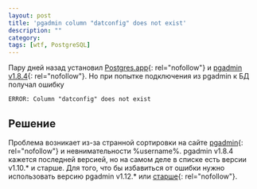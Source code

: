 ```yaml
---
layout: post
title: 'pgadmin column "datconfig" does not exist'
description: ""
category: 
tags: [wtf, PostgreSQL]
---
```



Пару дней назад установил [Postgres.app][]{: rel="nofollow"} и [pgadmin v1.8.4][]{: rel="nofollow"}. Но при попытке подключения из pgadmin  к БД получал ошибку 

<pre><code>ERROR: Column "datconfig" does not exist</code></pre>

## Решение

Проблема возникает из-за странной сортировки на сайте [pgadmin][]{: rel="nofollow"} и невнимательности %username%. pgadmin v1.8.4 кажется последней версией, но на самом деле в списке есть версии v1.10.* и старше. Для того, что бы избавиться от ошибки нужно использовать версию pgadmin v1.12.* или [старше][pgadmin v1.16.0]{: rel="nofollow"}. 

[Postgres.app]: http://postgresapp.com
[pgadmin v1.8.4]: http://www.pgadmin.org
[pgadmin]: http://www.postgresql.org/ftp/pgadmin3/release/
[pgadmin v1.16.0]: http://www.postgresql.org/ftp/pgadmin3/release/v1.16.0/